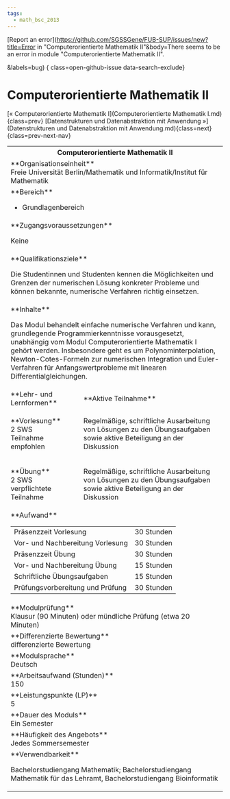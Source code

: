 ```yaml
---
tags:
  - math_bsc_2013
---
```

[Report an error](https://github.com/SGSSGene/FUB-SUP/issues/new?title=Error in "Computerorientierte Mathematik II"&body=There seems to be an error in module "Computerorientierte Mathematik II".

<Describe here a slightly more detailed description of what is wrong>&labels=bug)
{ class=open-github-issue data-search-exclude}

# Computerorientierte Mathematik II

[« Computerorientierte Mathematik I](Computerorientierte Mathematik I.md){class=prev}
[Datenstrukturen und Datenabstraktion mit Anwendung »](Datenstrukturen und Datenabstraktion mit Anwendung.md){class=next}
{class=prev-next-nav}

<table markdown id="moduledesc">
<tr markdown class="moduledesc_head"><th colspan="2">Computerorientierte Mathematik II </th></tr>
<tr markdown><td colspan="2">**Organisationseinheit**   <br>Freie Universität Berlin/Mathematik und Informatik/Institut für Mathematik</td></tr>

<tr markdown><td colspan="2">**Bereich**<br>


- Grundlagenbereich

</td></tr>

<tr markdown><td colspan="2">**Zugangsvoraussetzungen** <br>

Keine


</td></tr>
<tr markdown><td colspan="2">**Qualifikationsziele**    <br>

Die Studentinnen und Studenten kennen die Möglichkeiten und Grenzen der
numerischen Lösung konkreter Probleme und können bekannte, numerische
Verfahren richtig einsetzen.


</td></tr>
<tr markdown><td colspan="2">**Inhalte**                <br>

Das Modul behandelt einfache numerische Verfahren und kann, grundlegende
Programmierkenntnisse vorausgesetzt, unabhängig vom Modul
Computerorientierte Mathematik I gehört werden. Insbesondere geht es um
Polynominterpolation, Newton-Cotes-Formeln zur numerischen Integration und
Euler-Verfahren für Anfangswertprobleme mit linearen
Differentialgleichungen.


</td></tr>

<tr markdown><td>**Lehr- und Lernformen**</td><td>**Aktive Teilnahme**</td></tr>
<tr markdown><td> **Vorlesung** <br>2 SWS <br> Teilnahme empfohlen</td><td>

Regelmäßige, schriftliche Ausarbeitung von Lösungen zu den Übungsaufgaben sowie aktive Beteiligung an der Diskussion
</td></tr>
<tr markdown><td> **Übung** <br>2 SWS <br> verpflichtete Teilnahme</td><td>

Regelmäßige, schriftliche Ausarbeitung von Lösungen zu den Übungsaufgaben sowie aktive Beteiligung an der Diskussion
</td></tr>
<tr markdown><td colspan="2">**Aufwand**                <br>
<table class="aufwand_table">
<tr><td>Präsenzzeit Vorlesung</td><td>30 Stunden</td></tr>
<tr><td>Vor- und Nachbereitung Vorlesung</td><td>30 Stunden</td></tr>
<tr><td>Präsenzzeit Übung</td><td>30 Stunden</td></tr>
<tr><td>Vor- und Nachbereitung Übung</td><td>15 Stunden</td></tr>
<tr><td>Schriftliche Übungsaufgaben</td><td>15 Stunden</td></tr>
<tr><td>Prüfungsvorbereitung und Prüfung</td><td>30 Stunden</td></tr>
</table>

</td></tr>
<tr markdown><td colspan="2">**Modulprüfung**             <br>Klausur (90 Minuten) oder mündliche Prüfung (etwa 20 Minuten)


</td></tr>
<tr markdown><td colspan="2">**Differenzierte Bewertung** <br>differenzierte Bewertung

</td></tr>
<tr markdown><td colspan="2">**Modulsprache**             <br>Deutsch</td></tr>
<tr markdown><td colspan="2">**Arbeitsaufwand (Stunden)** <br>150</td></tr>
<tr markdown><td colspan="2">**Leistungspunkte (LP)**     <br>5</td></tr>
<tr markdown><td colspan="2">**Dauer des Moduls**         <br>Ein Semester</td></tr>
<tr markdown><td colspan="2">**Häufigkeit des Angebots**  <br>Jedes Sommersemester</td></tr>
<tr markdown><td colspan="2">**Verwendbarkeit**           <br>

Bachelorstudiengang Mathematik; Bachelorstudiengang Mathematik für das
Lehramt, Bachelorstudiengang Bioinformatik


</td></tr>

</table>
